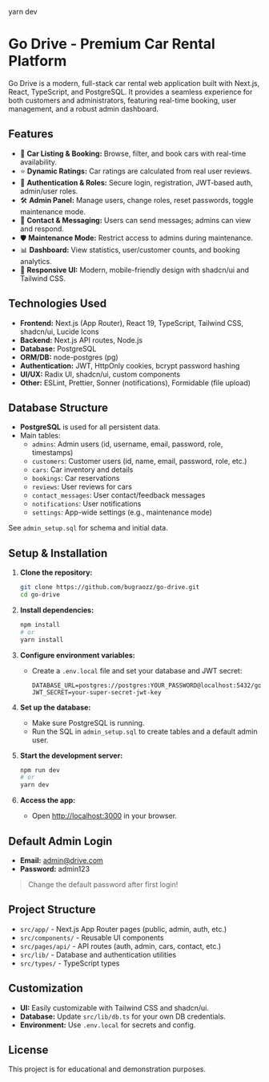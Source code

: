 yarn dev

# Go Drive - Premium Car Rental Platform

Go Drive is a modern, full-stack car rental web application built with Next.js, React, TypeScript, and PostgreSQL. It provides a seamless experience for both customers and administrators, featuring real-time booking, user management, and a robust admin dashboard.

## Features

- 🚗 **Car Listing & Booking:** Browse, filter, and book cars with real-time availability.
- ⭐ **Dynamic Ratings:** Car ratings are calculated from real user reviews.
- 👤 **Authentication & Roles:** Secure login, registration, JWT-based auth, admin/user roles.
- 🛠️ **Admin Panel:** Manage users, change roles, reset passwords, toggle maintenance mode.
- 📨 **Contact & Messaging:** Users can send messages; admins can view and respond.
- 🛡️ **Maintenance Mode:** Restrict access to admins during maintenance.
- 📊 **Dashboard:** View statistics, user/customer counts, and booking analytics.
- 📱 **Responsive UI:** Modern, mobile-friendly design with shadcn/ui and Tailwind CSS.

## Technologies Used

- **Frontend:** Next.js (App Router), React 19, TypeScript, Tailwind CSS, shadcn/ui, Lucide Icons
- **Backend:** Next.js API routes, Node.js
- **Database:** PostgreSQL
- **ORM/DB:** node-postgres (pg)
- **Authentication:** JWT, HttpOnly cookies, bcrypt password hashing
- **UI/UX:** Radix UI, shadcn/ui, custom components
- **Other:** ESLint, Prettier, Sonner (notifications), Formidable (file upload)

## Database Structure

- **PostgreSQL** is used for all persistent data.
- Main tables:
  - `admins`: Admin users (id, username, email, password, role, timestamps)
  - `customers`: Customer users (id, name, email, password, role, etc.)
  - `cars`: Car inventory and details
  - `bookings`: Car reservations
  - `reviews`: User reviews for cars
  - `contact_messages`: User contact/feedback messages
  - `notifications`: User notifications
  - `settings`: App-wide settings (e.g., maintenance mode)

See `admin_setup.sql` for schema and initial data.

## Setup & Installation

1. **Clone the repository:**
	```bash
	git clone https://github.com/bugraozz/go-drive.git
	cd go-drive
	```

2. **Install dependencies:**
	```bash
	npm install
	# or
	yarn install
	```

3. **Configure environment variables:**
	- Create a `.env.local` file and set your database and JWT secret:
	  ```
	  DATABASE_URL=postgres://postgres:YOUR_PASSWORD@localhost:5432/go_drive
	  JWT_SECRET=your-super-secret-jwt-key
	  ```

4. **Set up the database:**
	- Make sure PostgreSQL is running.
	- Run the SQL in `admin_setup.sql` to create tables and a default admin user.

5. **Start the development server:**
	```bash
	npm run dev
	# or
	yarn dev
	```

6. **Access the app:**
	- Open [http://localhost:3000](http://localhost:3000) in your browser.

## Default Admin Login

- **Email:** admin@drive.com
- **Password:** admin123

> Change the default password after first login!

## Project Structure

- `src/app/` - Next.js App Router pages (public, admin, auth, etc.)
- `src/components/` - Reusable UI components
- `src/pages/api/` - API routes (auth, admin, cars, contact, etc.)
- `src/lib/` - Database and authentication utilities
- `src/types/` - TypeScript types

## Customization

- **UI:** Easily customizable with Tailwind CSS and shadcn/ui.
- **Database:** Update `src/lib/db.ts` for your own DB credentials.
- **Environment:** Use `.env.local` for secrets and config.

## License

This project is for educational and demonstration purposes.
